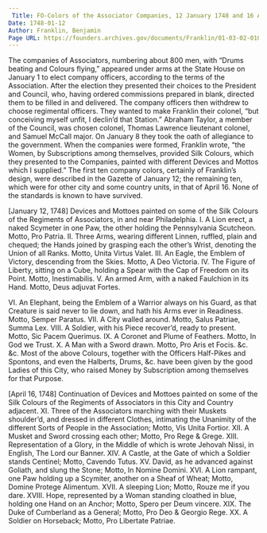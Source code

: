 ```yaml
---
 Title: FO-Colors of the Associator Companies, 12 January 1748 and 16 April 1748
Date: 1748-01-12
Author: Franklin, Benjamin
Page URL: https://founders.archives.gov/documents/Franklin/01-03-02-0105
---
```


The companies of Associators, numbering about 800 men, with “Drums beating and Colours flying,” appeared under arms at the State House on January 1 to elect company officers, according to the terms of the Association. After the election they presented their choices to the President and Council, who, having ordered commissions prepared in blank, directed them to be filled in and delivered. The company officers then withdrew to choose regimental officers. They wanted to make Franklin their colonel, “but conceiving myself unfit, I declin’d that Station.” Abraham Taylor, a member of the Council, was chosen colonel, Thomas Lawrence lieutenant colonel, and Samuel McCall major. On January 8 they took the oath of allegiance to the government.
When the companies were formed, Franklin wrote, “the Women, by Subscriptions among themselves, provided Silk Colours, which they presented to the Companies, painted with different Devices and Mottos which I supplied.” The first ten company colors, certainly of Franklin’s design, were described in the Gazette of January 12; the remaining ten, which were for other city and some country units, in that of April 16. None of the standards is known to have survived.
 

[January 12, 1748]
Devices and Mottoes painted on some of the Silk Colours of the Regiments of Associators, in and near Philadelphia.
I. A Lion erect, a naked Scymeter in one Paw, the other holding the Pennsylvania Scutcheon. Motto, Pro Patria.
II. Three Arms, wearing different Linnen, ruffled, plain and chequed; the Hands joined by grasping each the other’s Wrist, denoting the Union of all Ranks. Motto, Unita Virtus Valet.
III. An Eagle, the Emblem of Victory, descending from the Skies. Motto, A Deo Victoria.
IV. The Figure of Liberty, sitting on a Cube, holding a Spear with the Cap of Freedom on its Point. Motto, Inestimabilis.
V. An armed Arm, with a naked Faulchion in its Hand. Motto, Deus adjuvat Fortes.

VI. An Elephant, being the Emblem of a Warrior always on his Guard, as that Creature is said never to lie down, and hath his Arms ever in Readiness. Motto, Semper Paratus.
VII. A City walled around. Motto, Salus Patriae, Summa Lex.
VIII. A Soldier, with his Piece recover’d, ready to present. Motto, Sic Pacem Querimus.
IX. A Coronet and Plume of Feathers. Motto, In God we Trust.
X. A Man with a Sword drawn. Motto, Pro Aris et Focis. &c. &c.
Most of the above Colours, together with the Officers Half-Pikes and Spontons, and even the Halberts, Drums, &c. have been given by the good Ladies of this City, who raised Money by Subscription among themselves for that Purpose.


[April 16, 1748]
Continuation of Devices and Mottoes painted on some of the Silk Colours of the Regiments of Associators in this City and Country adjacent.
XI. Three of the Associators marching with their Muskets shoulder’d, and dressed in different Clothes, intimating the Unanimity of the different Sorts of People in the Association; Motto, Vis Unita Fortior.
XII. A Musket and Sword crossing each other; Motto, Pro Rege & Grege.
XIII. Representation of a Glory, in the Middle of which is wrote Jehovah Nissi, in English, The Lord our Banner.
XIV. A Castle, at the Gate of which a Soldier stands Centinel; Motto, Cavendo Tutus.
XV. David, as he advanced against Goliath, and slung the Stone; Motto, In Nomine Domini.
XVI. A Lion rampant, one Paw holding up a Scymiter, another on a Sheaf of Wheat; Motto, Domine Protege Alimentum.
XVII. A sleeping Lion; Motto, Rouze me if you dare.
XVIII. Hope, represented by a Woman standing cloathed in blue, holding one Hand on an Anchor; Motto, Spero per Deum vincere.
XIX. The Duke of Cumberland as a General; Motto, Pro Deo & Georgio Rege.
XX. A Soldier on Horseback; Motto, Pro Libertate Patriae.


